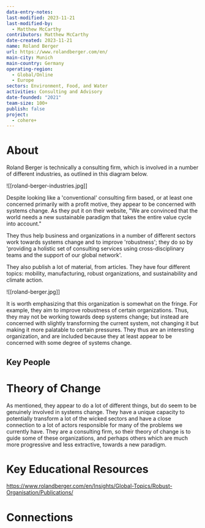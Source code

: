 ```yaml
---
data-entry-notes: 
last-modified: 2023-11-21
last-modified-by:
  - Matthew McCarthy
contributors: Matthew McCarthy
date-created: 2023-11-21
name: Roland Berger
url: https://www.rolandberger.com/en/
main-city: Munich
main-country: Germany
operating-region:
  - Global/Online
  - Europe
sectors: Environment, Food, and Water
activities: Consulting and Advisory
date-founded: "2021"
team-size: 100+
publish: false
project:
  - cohere+
---
```


# About

Roland Berger is technically a consulting firm, which is involved in a number of different industries, as outlined in this diagram below. 

![[roland-berger-industries.jpg]]

Despite looking like a 'conventional' consulting firm based, or at least one concerned primarily with a  profit motive, they appear to be concerned with systems change. As they put it on their website, "We are convinced that the world needs a new sustainable paradigm that takes the entire value cycle into account."

They thus help business and organizations in a number of different sectors work towards systems change and to improve 'robustness'; they do so by 'providing a holistic set of consulting services using cross-disciplinary teams and the support of our global network'. 

They also publish a lot of material, from articles. They have four different topics: mobility, manufacturing, robust organizations, and sustainability and climate action. 


![[roland-berger.jpg]]

It is worth emphasizing that this organization is somewhat on the fringe. For example, they aim to improve robustness of certain organizations. Thus, they may not be working towards deep systems change; but instead are concerned with slightly transforming the current system, not changing it but making it more palatable to certain pressures. They thus are an interesting organization, and are included because they at least appear to be concerned with some degree of systems change.
## Key People


# Theory of Change

As mentioned, they appear to do a lot of different things, but do seem to be genuinely involved in systems change. They have a unique capacity to potentially transform a lot of the wicked sectors and have a close connection to a lot of actors responsible for many of the problems we currently have. They are a consulting firm, so their theory of change is to guide some of these organizations, and perhaps others which are much more progressive and less extractive, towards a new paradigm. 
# Key Educational Resources

https://www.rolandberger.com/en/Insights/Global-Topics/Robust-Organisation/Publications/
# Connections



